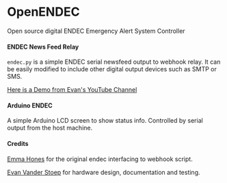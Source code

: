 # OpenENDEC
Open source digital ENDEC Emergency Alert System Controller

#### ENDEC News Feed Relay
`endec.py` is a simple ENDEC serial newsfeed output to webhook relay. It can be easily modified to include other digital output devices such as SMTP or SMS.

[Here is a Demo from Evan's YouTube Channel](https://www.youtube.com/watch?v=el4uVsbmiNI)

#### Arduino ENDEC
A simple Arduino LCD screen to show status info. Controlled by serial output from the host machine.

#### Credits
[Emma Hones](https://github.com/kernelpanic3) for the original endec interfacing to webhook script.

[Evan Vander Stoep](https://github.com/EvanVS) for hardware design, documentation and testing.
